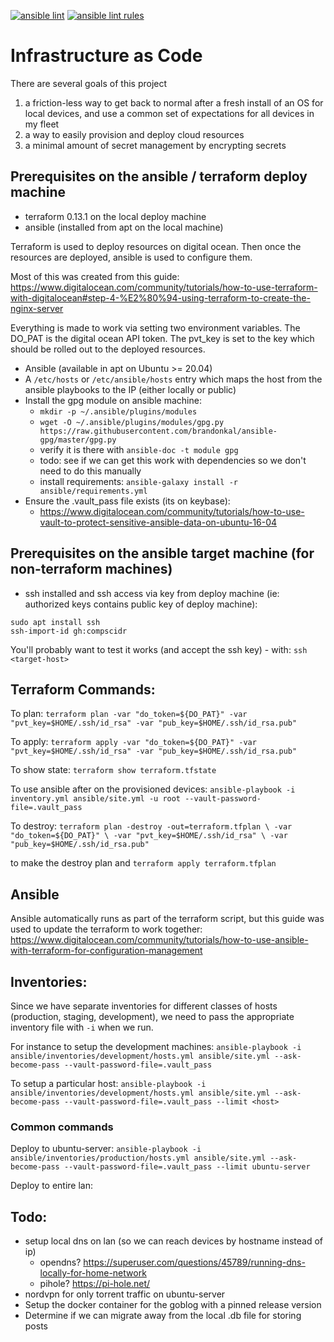 [![ansible lint](https://github.com/compscidr/iac/actions/workflows/ansible-lint.yml/badge.svg)](https://github.com/compscidr/iac/actions/workflows/ansible-lint.yml)
[![ansible lint rules](https://img.shields.io/badge/Ansible--lint-rules%20table-blue.svg)](https://ansible-lint.readthedocs.io/en/latest/default_rules.html)
# Infrastructure as Code
There are several goals of this project
1. a friction-less way to get back to normal after a fresh install of an OS for
local devices, and use a common set of expectations for all devices in my fleet
2. a way to easily provision and deploy cloud resources
3. a minimal amount of secret management by encrypting secrets

## Prerequisites on the ansible / terraform deploy machine
- terraform 0.13.1 on the local deploy machine
- ansible (installed from apt on the local machine)

Terraform is used to deploy resources on digital ocean. Then once the resources
are deployed, ansible is used to configure them.

Most of this was created from this guide:
https://www.digitalocean.com/community/tutorials/how-to-use-terraform-with-digitalocean#step-4-%E2%80%94-using-terraform-to-create-the-nginx-server

Everything is made to work via setting two environment variables. The DO_PAT
is the digital ocean API token. The pvt_key is set to the key which should be
rolled out to the deployed resources.

- Ansible (available in apt on Ubuntu >= 20.04)
- A `/etc/hosts` or `/etc/ansible/hosts` entry which maps the host from the
ansible playbooks to the IP (either locally or public)
- Install the gpg module on ansible machine:
  - `mkdir -p ~/.ansible/plugins/modules`
  - `wget -O ~/.ansible/plugins/modules/gpg.py https://raw.githubusercontent.com/brandonkal/ansible-gpg/master/gpg.py`
  - verify it is there with `ansible-doc -t module gpg`
  - todo: see if we can get this work with dependencies so we don't need to do this manually
  - install requirements: `ansible-galaxy install -r ansible/requirements.yml`
- Ensure the .vault_pass file exists (its on keybase):
  - https://www.digitalocean.com/community/tutorials/how-to-use-vault-to-protect-sensitive-ansible-data-on-ubuntu-16-04

## Prerequisites on the ansible target machine (for non-terraform machines)
- ssh installed and ssh access via key from deploy machine (ie: authorized keys
  contains public key of deploy machine):
```
sudo apt install ssh
ssh-import-id gh:compscidr
```
You'll probably want to test it works (and accept the ssh key) - with:
`ssh <target-host>`

## Terraform Commands:
To plan:
`terraform plan -var "do_token=${DO_PAT}" -var "pvt_key=$HOME/.ssh/id_rsa" -var "pub_key=$HOME/.ssh/id_rsa.pub"`

To apply:
`terraform apply -var "do_token=${DO_PAT}" -var "pvt_key=$HOME/.ssh/id_rsa" -var "pub_key=$HOME/.ssh/id_rsa.pub"`

To show state:
`terraform show terraform.tfstate`

To use ansible after on the provisioned devices:
`ansible-playbook -i inventory.yml ansible/site.yml -u root --vault-password-file=.vault_pass`

To destroy:
`terraform plan -destroy -out=terraform.tfplan \
      -var "do_token=${DO_PAT}" \
      -var "pvt_key=$HOME/.ssh/id_rsa" \
      -var "pub_key=$HOME/.ssh/id_rsa.pub"`

to make the destroy plan and `terraform apply terraform.tfplan`

## Ansible
Ansible automatically runs as part of the terraform script, but this guide
was used to update the terraform to work together:
https://www.digitalocean.com/community/tutorials/how-to-use-ansible-with-terraform-for-configuration-management

## Inventories:
Since we have separate inventories for different classes of hosts
(production, staging, development), we need to pass the appropriate inventory
file with `-i` when we run.

For instance to setup the development machines:
`ansible-playbook -i ansible/inventories/development/hosts.yml ansible/site.yml --ask-become-pass --vault-password-file=.vault_pass`

To setup a particular host:
`ansible-playbook -i ansible/inventories/development/hosts.yml ansible/site.yml --ask-become-pass --vault-password-file=.vault_pass --limit <host>`

### Common commands
Deploy to ubuntu-server:
`ansible-playbook -i ansible/inventories/production/hosts.yml ansible/site.yml --ask-become-pass --vault-password-file=.vault_pass --limit ubuntu-server`

Deploy to entire lan:


## Todo:
- setup local dns on lan (so we can reach devices by hostname instead of ip)
  - opendns? https://superuser.com/questions/45789/running-dns-locally-for-home-network
  - pihole? https://pi-hole.net/
- nordvpn for only torrent traffic on ubuntu-server
- Setup the docker container for the goblog with a pinned release version
- Determine if we can migrate away from the local .db file for storing posts
